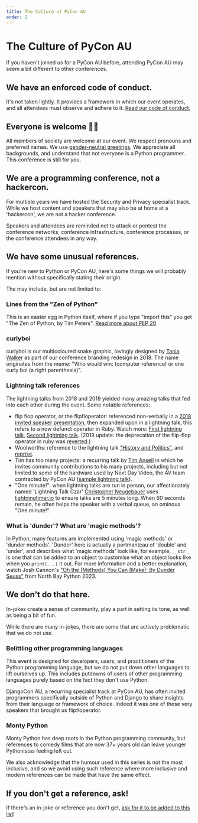 ```yaml
---
title: The Culture of PyCon AU
order: 2
---
```


# The Culture of PyCon AU

If you haven't joined us for a PyCon AU before, attending PyCon AU may seem a bit different to other conferences.

## We have an enforced code of conduct.

It's not taken lightly. It provides a framework in which our event operates, and all attendees must observe and adhere to it. [Read our code of conduct.](/conduct/)

## Everyone is welcome 🏳️‍🌈

All members of society are welcome at our event. We respect pronouns and preferred names. We use [gender-neutral greetings](https://heyguys.cc/). We appreciate all backgrounds, and understand that not everyone is a Python programmer. This conference is still for you.

## We are a programming conference, not a hackercon.

For multiple years we have hosted the Security and Privacy specialist track. While we host content and speakers that may also be at home at a 'hackercon', we are not a hacker conference.

Speakers and attendees are reminded not to attack or pentest the conference networks, conference infrastructure, conference processes, or the conference attendees in any way.

## We have some unusual references.

If you're new to Python or PyCon AU, here's some things we will probably mention without specifically stating their origin.

The may include, but are not limited to:

### Lines from the "Zen of Python"

This is an easter egg in Python itself, where if you type "import this" you get "The Zen of Python, by Tim Peters". [Read more about PEP 20](https://www.python.org/dev/peps/pep-0020/)

### curlyboi

curlyboi is our multicoloured snake graphic, lovingly designed by [Tania Walker](https://web.archive.org/web/20241208043134/http://taniawalker.com/pyconau/) as part of our conference branding redesign in 2018. The name originates from the meme: "Who would win: (computer reference) or one curly boi (a right parenthesis)".

### Lightning talk references

The lightning talks from 2018 and 2019 yielded many amazing talks that fed into each other during the event. Some notable references:

- flip flop operator, or the flipfloperator: referenced non-verbally in a [2018 invited speaker presentation](https://youtu.be/9E3qhqWFJ2c?t=1169), then expanded upon in a lightning talk, this refers to a now defunct operator in Ruby. Watch more: [First lightning talk](https://youtu.be/BmWLhVMWC9I?t=783), [Second lightning talk](https://youtu.be/rNkbmu4e3MA?t=2667). (2019 update: the deprecation of the flip-flop operator in ruby was [reverted](https://github.com/ruby/ruby/commit/4e038a7e).)
- Woolworths: reference to the lightning talk ["History and Politics"](https://youtu.be/AJqcxEzRdSY?t=1117), and [reprise](https://youtu.be/q2VmIUaOS9o?t=3623).
- Tim has too many projects: a recurring talk by [Tim Ansell](https://twitter.com/mithro) in which he invites community contributions to his many projects, including but not limited to some of the hardware used by Next Day Video, the AV team contracted by PyCon AU ([sample lightning talk](https://youtu.be/BmWLhVMWC9I?t=482)).
- "One minute!": when lightning talks are run in person, our affectionately named 'Lightning Talk Czar' [Christopher Neugebauer](https://twitter.com/chrisjrn) uses [lightningtimer.io](http://lightningtimer.io/) to ensure talks are 5 minutes long. When 60 seconds remain, he often helps the speaker with a verbal queue, an ominous "One minute!".

### What is 'dunder'? What are 'magic methods'?

In Python, many features are implemented using 'magic methods' or 'dunder methods'. 'Dunder' here is actually a portmanteau of 'double' and 'under', and describes what 'magic methods' look like, for example, `__str__` is one that can be added to an object to customise what an object looks like when you `print(...)` it out. For more information and a better explanation, watch Josh Cannon's ["Oh the (Methods) You Can (Make): By Dunder Seuss"](https://youtube.com/watch?v=CSpzTx-S8B0) from North Bay Python 2023.

## We don't do that here.

In-jokes create a sense of community, play a part in setting its tone, as well as being a bit of fun.

While there are many in-jokes, there are some that are actively problematic that we do not use.

### Belittling other programming languages

This event is designed for developers, users, and practitioners of the Python programming language, but we do not put down other languages to lift ourselves up. This includes putdowns of users of other programming languages purely based on the fact they don't use Python.

DjangoCon AU, a recurring specialist track at PyCon AU, has often invited programmers specifically outside of Python and Django to share insights from their language or framework of choice. Indeed it was one of these very speakers that brought us flipfloperator.

### Monty Python

Monty Python has deep roots in the Python programming community, but references to comedy films that are now 37+ years old can leave younger Pythonistas feeling left out.

We also acknowledge that the humour used in this series is not the most inclusive, and so we avoid using such reference where more inclusive and modern references can be made that have the same effect.

## If you don't get a reference, ask!

If there's an in-joke or reference you don't get, [ask for it to be added to this list](https://github.com/pyconau/2025-website/issues/new?assignees=&labels=documentation-request&template=documentation-request.md&title=I+have+a+question)!
